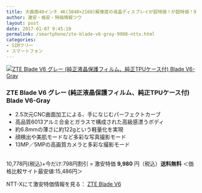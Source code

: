 ```yaml
---
title: 大画面40インチ 4K(3840×2160)解像度の液晶ディスプレイが超特価！が超特価！9,980円！送料無料！
author: 激安・格安・特価情報ツウ
layout: post
date: 2017-01-07 9:45:10
permalink: /smartphone/zte-blade-v6-gray-9980-nttx.html
categories:
- SIMフリー
- スマートフォン
---
```


<div class="img-bg2 img_L">
<a href="//px.a8.net/svt/ejp?a8mat=ZYP6S+8IMA3E+S1Q+BWGDT&#038;a8ejpredirect=//nttxstore.jp/_II_TE15226661" target="_blank"><img border="0" alt="ZTE Blade V6 グレー (純正液晶保護フィルム、純正TPUケース付) Blade V6-Gray" src="//image.nttxstore.jp/250_images/T/TE/TE15226661.jpg" data-recalc-dims="1" /></a>
</div>

### ZTE Blade V6 グレー (純正液晶保護フィルム、純正TPUケース付) Blade V6-Gray
<!--more-->

* 2.5次元CNC曲面加工による、手になじむパーフェクトカーブ
* 高品質6013アルミ合金とガラスで構成された高級感漂うボディ
* 約6.8mmの薄さに約122gという軽量化を実現
* 顔検出や美肌モードなど多彩な写真撮影モード
* 13MP／5MPの高画質カメラと多彩な撮影モード

<br clear="all" />10,778円(税込)+今だけ:798円割引 = 激安特価 <span class="tokka-price"><strong>9,980</strong></span> 円（税込）**送料無料**
＜価格比較サイト最安値:15,486円＞

NTT-Xにて激安特価情報を見る： <span class="fs150p"><a href="//px.a8.net/svt/ejp?a8mat=ZYP6S+8IMA3E+S1Q+BWGDT&#038;a8ejpredirect=//nttxstore.jp/_II_TE15226661" target="_blank">ZTE Blade V6</a></span>
